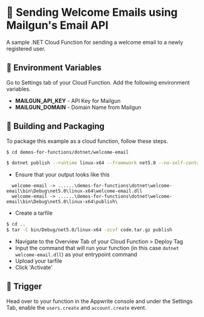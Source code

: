 # 📧 Sending Welcome Emails using Mailgun's Email API
A sample .NET Cloud Function for sending a welcome email to a newly registered user.

## 📝 Environment Variables
Go to Settings tab of your Cloud Function. Add the following environment variables.

* **MAILGUN_API_KEY** - API Key for Mailgun 
* **MAILGUN_DOMAIN** - Domain Name from Mailgun

## 🚀 Building and Packaging

To package this example as a cloud function, follow these steps.

```bash
$ cd demos-for-functions/dotnet/welcome-email

$ dotnet publish --runtime linux-x64 --framework net5.0 --no-self-contained
```

* Ensure that your output looks like this 
```
  welcome-email -> ......\demos-for-functions\dotnet\welcome-email\bin\Debug\net5.0\linux-x64\welcome-email.dll
  welcome-email -> ......\demos-for-functions\dotnet\welcome-email\bin\Debug\net5.0\linux-x64\publish\
```

* Create a tarfile

```bash
$ cd ..
$ tar -C bin/Debug/net5.0/linux-x64 -zcvf code.tar.gz publish
```

* Navigate to the Overview Tab of your Cloud Function > Deploy Tag
* Input the command that will run your function (in this case `dotnet welcome-email.dll`) as your entrypoint command
* Upload your tarfile 
* Click 'Activate'

## 🎯 Trigger

Head over to your function in the Appwrite console and under the Settings Tab, enable the `users.create` and `account.create` event.
